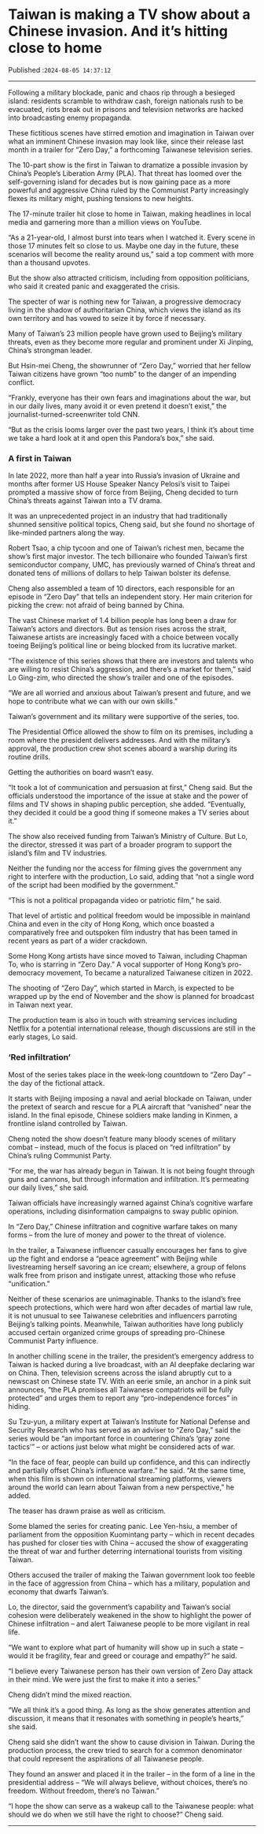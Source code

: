 # Taiwan is making a TV show about a Chinese invasion. And it’s hitting close to home

Published :`2024-08-05 14:37:12`

---

Following a military blockade, panic and chaos rip through a besieged island: residents scramble to withdraw cash, foreign nationals rush to be evacuated, riots break out in prisons and television networks are hacked into broadcasting enemy propaganda.

These fictitious scenes have stirred emotion and imagination in Taiwan over what an imminent Chinese invasion may look like, since their release last month in a trailer for “Zero Day,” a forthcoming Taiwanese television series.

The 10-part show is the first in Taiwan to dramatize a possible invasion by China’s People’s Liberation Army (PLA). That threat has loomed over the self-governing island for decades but is now gaining pace as a more powerful and aggressive China ruled by the Communist Party increasingly flexes its military might, pushing tensions to new heights.

The 17-minute trailer hit close to home in Taiwan, making headlines in local media and garnering more than a million views on YouTube.

“As a 21-year-old, I almost burst into tears when I watched it. Every scene in those 17 minutes felt so close to us. Maybe one day in the future, these scenarios will become the reality around us,” said a top comment with more than a thousand upvotes.

But the show also attracted criticism, including from opposition politicians, who said it created panic and exaggerated the crisis.

The specter of war is nothing new for Taiwan, a progressive democracy living in the shadow of authoritarian China, which views the island as its own territory and has vowed to seize it by force if necessary.

Many of Taiwan’s 23 million people have grown used to Beijing’s military threats, even as they become more regular and prominent under Xi Jinping, China’s strongman leader.

But Hsin-mei Cheng, the showrunner of “Zero Day,” worried that her fellow Taiwan citizens have grown “too numb” to the danger of an impending conflict.

“Frankly, everyone has their own fears and imaginations about the war, but in our daily lives, many avoid it or even pretend it doesn’t exist,” the journalist-turned-screenwriter told CNN.

“But as the crisis looms larger over the past two years, I think it’s about time we take a hard look at it and open this Pandora’s box,” she said.

### A first in Taiwan

In late 2022, more than half a year into Russia’s invasion of Ukraine and months after former US House Speaker Nancy Pelosi’s visit to Taipei prompted a massive show of force from Beijing, Cheng decided to turn China’s threats against Taiwan into a TV drama.

It was an unprecedented project in an industry that had traditionally shunned sensitive political topics, Cheng said, but she found no shortage of like-minded partners along the way.

Robert Tsao, a chip tycoon and one of Taiwan’s richest men, became the show’s first major investor. The tech billionaire who founded Taiwan’s first semiconductor company, UMC, has previously warned of China’s threat and donated tens of millions of dollars to help Taiwan bolster its defense.

Cheng also assembled a team of 10 directors, each responsible for an episode in “Zero Day” that tells an independent story. Her main criterion for picking the crew: not afraid of being banned by China.

The vast Chinese market of 1.4 billion people has long been a draw for Taiwan’s actors and directors. But as tension rises across the strait, Taiwanese artists are increasingly faced with a choice between vocally toeing Beijing’s political line or being blocked from its lucrative market.

“The existence of this series shows that there are investors and talents who are willing to resist China’s aggression, and there’s a market for them,” said Lo Ging-zim, who directed the show’s trailer and one of the episodes.

“We are all worried and anxious about Taiwan’s present and future, and we hope to contribute what we can with our own skills.”

Taiwan’s government and its military were supportive of the series, too.

The Presidential Office allowed the show to film on its premises, including a room where the president delivers addresses. And with the military’s approval, the production crew shot scenes aboard a warship during its routine drills.

Getting the authorities on board wasn’t easy.

“It took a lot of communication and persuasion at first,” Cheng said. But the officials understood the importance of the issue at stake and the power of films and TV shows in shaping public perception, she added. “Eventually, they decided it could be a good thing if someone makes a TV series about it.”

The show also received funding from Taiwan’s Ministry of Culture. But Lo, the director, stressed it was part of a broader program to support the island’s film and TV industries.

Neither the funding nor the access for filming gives the government any right to interfere with the production, Lo said, adding that “not a single word of the script had been modified by the government.”

“This is not a political propaganda video or patriotic film,” he said.

That level of artistic and political freedom would be impossible in mainland China and even in the city of Hong Kong, which once boasted a comparatively free and outspoken film industry that has been tamed in recent years as part of a wider crackdown.

Some Hong Kong artists have since moved to Taiwan, including Chapman To, who is starring in “Zero Day.” A vocal supporter of Hong Kong’s pro-democracy movement, To became a naturalized Taiwanese citizen in 2022.

The shooting of “Zero Day”, which started in March, is expected to be wrapped up by the end of November and the show is planned for broadcast in Taiwan next year.

The production team is also in touch with streaming services including Netflix for a potential international release, though discussions are still in the early stages, Lo said.

### ‘Red infiltration’

Most of the series takes place in the week-long countdown to “Zero Day” – the day of the fictional attack.

It starts with Beijing imposing a naval and aerial blockade on Taiwan, under the pretext of search and rescue for a PLA aircraft that “vanished” near the island. In the final episode, Chinese soldiers make landing in Kinmen, a frontline island controlled by Taiwan.

Cheng noted the show doesn’t feature many bloody scenes of military combat – instead, much of the focus is placed on “red infiltration” by China’s ruling Communist Party.

“For me, the war has already begun in Taiwan. It is not being fought through guns and cannons, but through information and infiltration. It’s permeating our daily lives,” she said.

Taiwan officials have increasingly warned against China’s cognitive warfare operations, including disinformation campaigns to sway public opinion.

In “Zero Day,” Chinese infiltration and cognitive warfare takes on many forms – from the lure of money and power to the threat of violence.

In the trailer, a Taiwanese influencer casually encourages her fans to give up the fight and endorse a “peace agreement” with Beijing while livestreaming herself savoring an ice cream; elsewhere, a group of felons walk free from prison and instigate unrest, attacking those who refuse “unification.”

Neither of these scenarios are unimaginable. Thanks to the island’s free speech protections, which were hard won after decades of martial law rule, it is not unusual to see Taiwanese celebrities and influencers parroting Beijing’s talking points. Meanwhile, Taiwan authorities have long publicly accused certain organized crime groups of spreading pro-Chinese Communist Party influence.

In another chilling scene in the trailer, the president’s emergency address to Taiwan is hacked during a live broadcast, with an AI deepfake declaring war on China. Then, television screens across the island abruptly cut to a newscast on Chinese state TV. With an eerie smile, an anchor in a pink suit announces, “the PLA promises all Taiwanese compatriots will be fully protected” and urges them to report any “pro-independence forces” in hiding.

Su Tzu-yun, a military expert at Taiwan’s Institute for National Defense and Security Research who has served as an adviser to “Zero Day,” said the series would be “an important force in countering China’s ‘gray zone tactics’” – or actions just below what might be considered acts of war.

“In the face of fear, people can build up confidence, and this can indirectly and partially offset China’s influence warfare.” he said. “At the same time, when this film is shown on international streaming platforms, viewers around the world can learn about Taiwan from a new perspective,” he added.

The teaser has drawn praise as well as criticism.

Some blamed the series for creating panic. Lee Yen-hsiu, a member of parliament from the opposition Kuomintang party – which in recent decades has pushed for closer ties with China – accused the show of exaggerating the threat of war and further deterring international tourists from visiting Taiwan.

Others accused the trailer of making the Taiwan government look too feeble in the face of aggression from China – which has a military, population and economy that dwarfs Taiwan’s.

Lo, the director, said the government’s capability and Taiwan’s social cohesion were deliberately weakened in the show to highlight the power of Chinese infiltration – and alert Taiwanese people to be more vigilant in real life.

“We want to explore what part of humanity will show up in such a state – would it be fragility, fear and greed or courage and empathy?” he said.

“I believe every Taiwanese person has their own version of Zero Day attack in their mind. We were just the first to make it into a series.”

Cheng didn’t mind the mixed reaction.

“We all think it’s a good thing. As long as the show generates attention and discussion, it means that it resonates with something in people’s hearts,” she said.

Cheng said she didn’t want the show to cause division in Taiwan. During the production process, the crew tried to search for a common denominator that could represent the aspirations of all Taiwanese people.

They found an answer and placed it in the trailer – in the form of a line in the presidential address – “We will always believe, without choices, there’s no freedom. Without freedom, there’s no Taiwan.”

“I hope the show can serve as a wakeup call to the Taiwanese people: what should we do when we still have the right to choose?” Cheng said.

---

